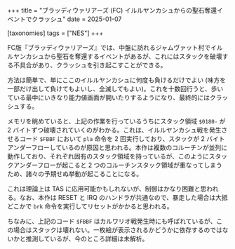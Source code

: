+++
title = "ブラッディウァリアーズ (FC) イルルヤンカシュからの聖石奪還イベントでクラッシュ"
date = 2025-01-07

[taxonomies]
tags = ["NES"]
+++

FC版『ブラッディウァリアーズ』では、中盤に訪れるジャムヴァット村でイルルヤンカシュから聖石を奪還するイベントがあるが、これにはスタックを破壊する不具合があり、クラッシュを引き起こすことができる。

方法は簡単で、単にここのイルルヤンカシュに何度も負けるだけでよい (味方を一部だけ出して負けてもよいし、全滅してもよい)。これを十数回行うと、歩いている最中にいきなり能力値画面が開いたりするようになり、最終的にはクラッシュする。

メモリを眺めていると、上記の作業を行っているうちにスタック領域 `$0180-` が 2 バイトずつ破壊されていくのがわかる。これは、イルルヤンカシュ戦を発生させるコード `$FBBF` において `pla` 命令を 2 回実行しており、スタックが 2 バイトアンダーフローしているのが原因と思われる。本作は複数のコルーチンが並列に動作しており、それぞれ固有のスタック領域を持っているが、このようにスタックアンダーフローが起こると 2 つのコルーチンスタック領域が重なってしまうため、諸々の予期せぬ挙動が起こることになる。

これは理論上は TAS に応用可能かもしれないが、制御はかなり困難と思われる。なお、本作は RESET と IRQ のハンドラが共通なので、暴走した場合は大抵どこかで `brk` 命令を実行してリセットがかかると思われる。

ちなみに、上記のコード `$FBBF` はカルワリオ戦発生時にも呼ばれているが、この場合はスタックは壊れない。一枚絵が表示されるかどうかに依存するのではないかと推測しているが、今のところ詳細は未解析。
